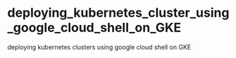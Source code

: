 # deploying_kubernetes_cluster_using_google_cloud_shell_on_GKE
deploying kubernetes clusters using google cloud shell on GKE
